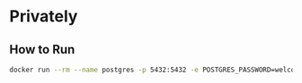 # Privately

## How to Run
```sh
docker run --rm --name postgres -p 5432:5432 -e POSTGRES_PASSWORD=welcome postgres:15
```